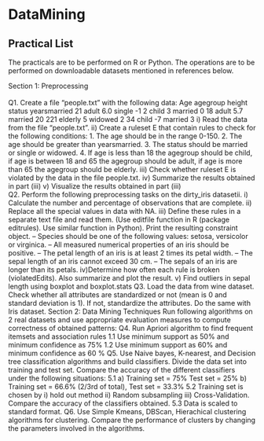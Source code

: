 ﻿# DataMining

## Practical List
The practicals are to be performed on R or Python. The operations are to be performed on 
downloadable datasets mentioned in references below.
<div>Section 1: Preprocessing</div><br>
<div>Q1. Create a file “people.txt” with the following data:
<td>
<th>Age  agegroup   height     status     yearsmarried</th>
<tr>21    adult       6.0     single        -1</tr>
<tr>2     child         3     married        0</tr>
<tr>18    adult       5.7     married        20</tr>
<tr>221   elderly      5      widowed        2</tr>
<tr>34    child       -7      married        3</tr>
</td>
i) Read the data from the file “people.txt”.
ii) Create a ruleset E that contain rules to check for the following conditions:
1. The age should be in the range 0-150.
2. The age should be greater than yearsmarried.
3. The status should be married or single or widowed.
4. If age is less than 18 the agegroup should be child, if age is between 18 and 65 the agegroup 
should be adult, if age is more than 65 the agegroup should be elderly.
iii) Check whether ruleset E is violated by the data in the file people.txt.
iv) Summarize the results obtained in part (iii)
v) Visualize the results obtained in part (iii)</div>
Q2. Perform the following preprocessing tasks on the dirty_iris datasetii.
i) Calculate the number and percentage of observations that are complete.
ii) Replace all the special values in data with NA.
iii) Define these rules in a separate text file and read them.
(Use editfile function in R (package editrules). Use similar function in Python).
Print the resulting constraint object.
– Species should be one of the following values: setosa, versicolor or virginica.
– All measured numerical properties of an iris should be positive.
– The petal length of an iris is at least 2 times its petal width.
– The sepal length of an iris cannot exceed 30 cm.
– The sepals of an iris are longer than its petals.
iv)Determine how often each rule is broken (violatedEdits). Also summarize and plot the
result.
v) Find outliers in sepal length using boxplot and boxplot.stats
Q3. Load the data from wine dataset. Check whether all attributes are standardized or not (mean 
is 0 and standard deviation is 1). If not, standardize the attributes. Do the same with Iris dataset.
Section 2: Data Mining Techniques
Run following algorithms on 2 real datasets and use appropriate evaluation measures to compute 
correctness of obtained patterns:
Q4. Run Apriori algorithm to find frequent itemsets and association rules
1.1 Use minimum support as 50% and minimum confidence as 75%
1.2 Use minimum support as 60% and minimum confidence as 60 %
Q5. Use Naive bayes, K-nearest, and Decision tree classification algorithms and build classifiers. 
Divide the data set into training and test set. Compare the accuracy of the different classifiers 
under the following situations:
5.1 a) Training set = 75% Test set = 25% b) Training set = 66.6% (2/3rd of total), Test set = 
33.3%
5.2 Training set is chosen by i) hold out method ii) Random subsampling iii) Cross-Validation. 
Compare the accuracy of the classifiers obtained.
5.3 Data is scaled to standard format.
Q6. Use Simple Kmeans, DBScan, Hierachical clustering algorithms for clustering. Compare the 
performance of clusters by changing the parameters involved in the algorithms.
